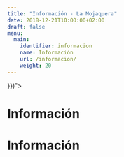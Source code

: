 ```yaml
---
title: "Información - La Mojaquera"
date: 2018-12-21T10:00:00+02:00
draft: false
menu:
  main:
    identifier: informacion
    name: Información
    url: /informacion/
    weight: 20
---
```


<div class="app-hero flex-container" style="background-image: url({{< imgurl "/img/header-background.jpg" >}})">
    <div class="app-hero-content text-center container"></div>
</div>

<h1 class="bg-warning text-dark text-center mb-3 p-3">
    Información
</h1>

<main class="container">
    <h1>Información</h1>
</main>
